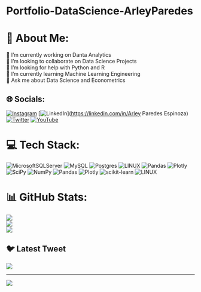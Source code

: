 # Portfolio-DataScience-ArleyParedes
# 💫 About Me:
🔭 I’m currently working on Danta Analytics<br>👯 I’m looking to collaborate on Data Science Projects<br>🤝 I’m looking for help with Python and R<br>🌱 I’m currently learning Machine Learning Engineering<br>💬 Ask me about Data Science and Econometrics


## 🌐 Socials:
[![Instagram](https://img.shields.io/badge/Instagram-%23E4405F.svg?logo=Instagram&logoColor=white)](https://instagram.com/@soyarlei) [![LinkedIn](https://img.shields.io/badge/LinkedIn-%230077B5.svg?logo=linkedin&logoColor=white)](https://linkedin.com/in/Arley Paredes Espinoza) [![Twitter](https://img.shields.io/badge/Twitter-%231DA1F2.svg?logo=Twitter&logoColor=white)](https://twitter.com/@ArleyWalls) [![YouTube](https://img.shields.io/badge/YouTube-%23FF0000.svg?logo=YouTube&logoColor=white)](https://youtube.com/@@econdatalab) 

# 💻 Tech Stack:
![MicrosoftSQLServer](https://img.shields.io/badge/Microsoft%20SQL%20Sever-CC2927?style=for-the-badge&logo=microsoft%20sql%20server&logoColor=white) ![MySQL](https://img.shields.io/badge/mysql-%2300f.svg?style=for-the-badge&logo=mysql&logoColor=white) ![Postgres](https://img.shields.io/badge/postgres-%23316192.svg?style=for-the-badge&logo=postgresql&logoColor=white) ![LINUX](https://img.shields.io/badge/Linux-FCC624?style=for-the-badge&logo=linux&logoColor=black) ![Pandas](https://img.shields.io/badge/pandas-%23150458.svg?style=for-the-badge&logo=pandas&logoColor=white) ![Plotly](https://img.shields.io/badge/Plotly-%233F4F75.svg?style=for-the-badge&logo=plotly&logoColor=white) ![SciPy](https://img.shields.io/badge/SciPy-%230C55A5.svg?style=for-the-badge&logo=scipy&logoColor=%white) ![NumPy](https://img.shields.io/badge/numpy-%23013243.svg?style=for-the-badge&logo=numpy&logoColor=white) ![Pandas](https://img.shields.io/badge/pandas-%23150458.svg?style=for-the-badge&logo=pandas&logoColor=white) ![Plotly](https://img.shields.io/badge/Plotly-%233F4F75.svg?style=for-the-badge&logo=plotly&logoColor=white) ![scikit-learn](https://img.shields.io/badge/scikit--learn-%23F7931E.svg?style=for-the-badge&logo=scikit-learn&logoColor=white) ![LINUX](https://img.shields.io/badge/Linux-FCC624?style=for-the-badge&logo=linux&logoColor=black)
# 📊 GitHub Stats:
![](https://github-readme-stats.vercel.app/api?username=Arley-Economist-Dev&theme=shades-of-purple&hide_border=false&include_all_commits=true&count_private=true)<br/>
![](https://github-readme-streak-stats.herokuapp.com/?user=Arley-Economist-Dev&theme=shades-of-purple&hide_border=false)<br/>
![](https://github-readme-stats.vercel.app/api/top-langs/?username=Arley-Economist-Dev&theme=shades-of-purple&hide_border=false&include_all_commits=true&count_private=true&layout=compact)

## 🐦 Latest Tweet
[![](https://gtce.itsvg.in/api?username=@ArleyWalls)](https://github.com/VishwaGauravIn/github-twitter-card-embed)

---
[![](https://visitcount.itsvg.in/api?id=Arley-Economist-Dev&icon=0&color=0)](https://visitcount.itsvg.in)

<!-- Proudly created with GPRM ( https://gprm.itsvg.in ) -->
